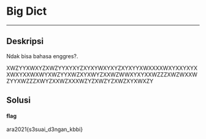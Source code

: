 # Big Dict
---
## Deskripsi
Ndak bisa bahasa enggres?.

XWZYYXWXYZXWZYYXYXYZXYXYWXYXYZXYXYYXWXXXXWXYXXYXYXXWXYXXWXWYXWZYYXWZXYXWYZXXWZWWXYXYXXWZZZXWZWXXWZYYXWZZZXWYZXXWZXXXWZYZXWZYZXWZXYXWXZY
## Solusi

#### flag
ara2021{s3suai_d3ngan_kbbi}